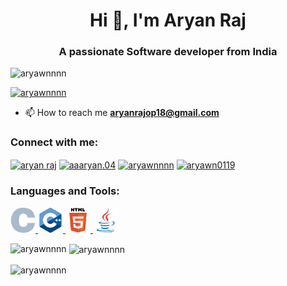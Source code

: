 <h1 align="center">Hi 👋, I'm Aryan Raj</h1>
<h3 align="center">A passionate Software developer from India</h3>

<p align="left"> <img src="https://komarev.com/ghpvc/?username=aryawnnnn&label=Profile%20views&color=0e75b6&style=flat" alt="aryawnnnn" /> </p>

<p align="left"> <a href="https://github.com/ryo-ma/github-profile-trophy"><img src="https://github-profile-trophy.vercel.app/?username=aryawnnnn" alt="aryawnnnn" /></a> </p>

- 📫 How to reach me **aryanrajop18@gmail.com**

<h3 align="left">Connect with me:</h3>
<p align="left">
<a href="https://linkedin.com/in/aryan raj" target="blank"><img align="center" src="https://raw.githubusercontent.com/rahuldkjain/github-profile-readme-generator/master/src/images/icons/Social/linked-in-alt.svg" alt="aryan raj" height="30" width="40" /></a>
<a href="https://instagram.com/aaaryan.04" target="blank"><img align="center" src="https://raw.githubusercontent.com/rahuldkjain/github-profile-readme-generator/master/src/images/icons/Social/instagram.svg" alt="aaaryan.04" height="30" width="40" /></a>
<a href="https://www.leetcode.com/aryawnnnn" target="blank"><img align="center" src="https://raw.githubusercontent.com/rahuldkjain/github-profile-readme-generator/master/src/images/icons/Social/leet-code.svg" alt="aryawnnnn" height="30" width="40" /></a>
<a href="https://discord.gg/aryawn0119" target="blank"><img align="center" src="https://raw.githubusercontent.com/rahuldkjain/github-profile-readme-generator/master/src/images/icons/Social/discord.svg" alt="aryawn0119" height="30" width="40" /></a>
</p>

<h3 align="left">Languages and Tools:</h3>
<p align="left"> <a href="https://www.cprogramming.com/" target="_blank" rel="noreferrer"> <img src="https://raw.githubusercontent.com/devicons/devicon/master/icons/c/c-original.svg" alt="c" width="40" height="40"/> </a> <a href="https://www.w3schools.com/cpp/" target="_blank" rel="noreferrer"> <img src="https://raw.githubusercontent.com/devicons/devicon/master/icons/cplusplus/cplusplus-original.svg" alt="cplusplus" width="40" height="40"/> </a> <a href="https://www.w3.org/html/" target="_blank" rel="noreferrer"> <img src="https://raw.githubusercontent.com/devicons/devicon/master/icons/html5/html5-original-wordmark.svg" alt="html5" width="40" height="40"/> </a> <a href="https://www.java.com" target="_blank" rel="noreferrer"> <img src="https://raw.githubusercontent.com/devicons/devicon/master/icons/java/java-original.svg" alt="java" width="40" height="40"/> </a> </p>

<p><img align="left" src="https://github-readme-stats.vercel.app/api/top-langs?username=aryawnnnn&show_icons=true&locale=en&layout=compact" alt="aryawnnnn" /></p>

<p>&nbsp;<img align="center" src="https://github-readme-stats.vercel.app/api?username=aryawnnnn&show_icons=true&locale=en" alt="aryawnnnn" /></p>

<p><img align="center" src="https://github-readme-streak-stats.herokuapp.com/?user=aryawnnnn&" alt="aryawnnnn" /></p>
